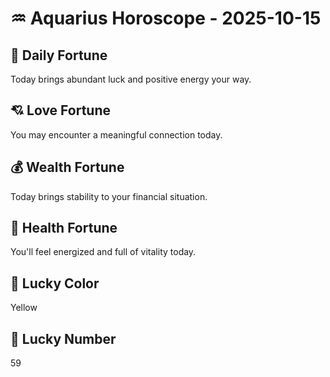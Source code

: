 # ♒ Aquarius Horoscope - 2025-10-15

## 🎯 Daily Fortune

Today brings abundant luck and positive energy your way.

## 💘 Love Fortune

You may encounter a meaningful connection today.

## 💰 Wealth Fortune

Today brings stability to your financial situation.

## 🌱 Health Fortune

You'll feel energized and full of vitality today.

## 🎨 Lucky Color

Yellow

## 🔢 Lucky Number

59
